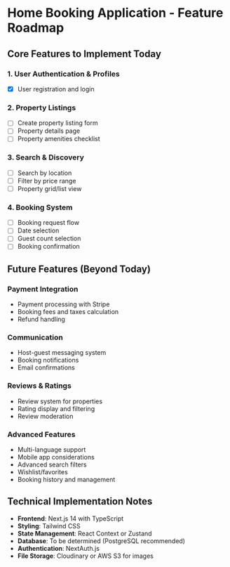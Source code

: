 # Home Booking Application - Feature Roadmap

## Core Features to Implement Today

### 1. User Authentication & Profiles
- [x] User registration and login

### 2. Property Listings
- [ ] Create property listing form
- [ ] Property details page
- [ ] Property amenities checklist

### 3. Search & Discovery
- [ ] Search by location
- [ ] Filter by price range
- [ ] Property grid/list view

### 4. Booking System
- [ ] Booking request flow
- [ ] Date selection
- [ ] Guest count selection
- [ ] Booking confirmation

## Future Features (Beyond Today)

### Payment Integration
- Payment processing with Stripe
- Booking fees and taxes calculation
- Refund handling

### Communication
- Host-guest messaging system
- Booking notifications
- Email confirmations

### Reviews & Ratings
- Review system for properties
- Rating display and filtering
- Review moderation

### Advanced Features
- Multi-language support
- Mobile app considerations
- Advanced search filters
- Wishlist/favorites
- Booking history and management

## Technical Implementation Notes

- **Frontend**: Next.js 14 with TypeScript
- **Styling**: Tailwind CSS
- **State Management**: React Context or Zustand
- **Database**: To be determined (PostgreSQL recommended)
- **Authentication**: NextAuth.js
- **File Storage**: Cloudinary or AWS S3 for images
